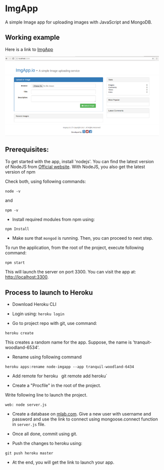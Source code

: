 # ImgApp

A simple Image app for uploading images with JavaScript and MongoDB.

## Working example

  Here is a link to [ImgApp](https://node-imgapp.herokuapp.com/)

  ![ImgApp screenshot](public/img/imgapp.png)

## Prerequisites:

To get started with the app, install 'nodejs'.
You can find the latest version of NodeJS from
[Official website](https://nodejs.org/).
With NodeJS, you also get the latest version of npm

Check both, using following commands:

`node -v`

and

`npm -v`

- Install required modules from npm using:

```bash
npm Install
```

- Make sure that `mongod` is running. Then, you can proceed to next step.

To run the application, from the root of the project, execute following command:

`npm start`

This will launch the server on port 3300. You can visit the app at:
[http://localhost:3300](http://localhost:3300).

## Process to launch to Heroku

- Download Heroku CLI

- Login using:
`heroku login`

- Go to project repo with git, use command:

`heroku create`

This creates a random name for the app. Suppose, the name is 'tranquit-woodland-6534'.

- Rename using following command

`heroku apps:rename node-imgapp --app tranquil-woodland-6434`

- Add remote for heroku
`
`git remote add heroku`

- Create a "Procfile" in the root of the project.

Write following line to launch the project.

`web: node server.js`

- Create a database on [mlab.com](https://mlab.com). Give a new user with username and password and use the link to connect using mongoose.connect function in `server.js` file.

- Once all done, commit using git.
- Push the changes to heroku using:

`git push heroku master`

- At the end, you will get the link to launch your app.

